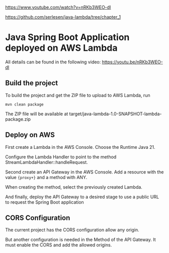 https://www.youtube.com/watch?v=nRKb3WEO-dI

https://github.com/serlesen/java-lambda/tree/chapter_1

# Java Spring Boot Application deployed on AWS Lambda

All details can be found in the following video: https://youtu.be/nRKb3WEO-dI

## Build the project

To build the project and get the ZIP file to upload to AWS Lambda, run
```
mvn clean package
```

The ZIP file will be available at target/java-lambda-1.0-SNAPSHOT-lambda-package.zip

## Deploy on AWS

First create a Lambda in the AWS Console. Choose the Runtime Java 21.

Configure the Lambda Handler to point to the method StreamLambdaHandler::handleRequest.

Second create an API Gateway in the AWS Console. Add a resource with the value `{proxy+}` and a method with ANY.

When creating the method, select the previously created Lambda.

And finally, deploy the API Gateway to a desired stage to use a public URL to request the Spring Boot application

## CORS Configuration

The current project has the CORS configuration allow any origin.

But another configuration is needed in the Method of the API Gateway. It must enable the CORS and add the allowed
origins.
